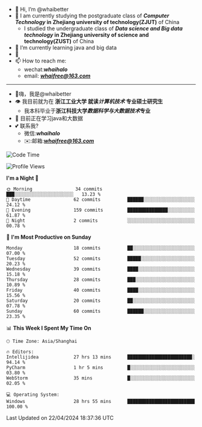 - 👋 Hi, I’m @whaibetter
- 👀 I am currently studying the postgraduate class of ***Computer Technology* in Zhejiang university of technology(ZJUT)** of China
  -  I studied the undergraduate class of ***Data science and Big data technology* in Zhejiang university of science and technology(ZUST)** of China
- 🌱 I’m currently learning java and big data
- 💞️ 
- 📫 How to reach me: 
  - wechat:***whaihalo***
  - email: ***whaifree@163.com***
 ------------------------
- 👋嗨，我是@whaibetter
- 👁 我目前就为在 **浙江工业大学 就读*计算机技术* 专业硕士研究生**
  - 我本科毕业于**浙江科技大学*数据科学与大数据技术*专业**
- 🌴 目前正在学习java和大数据
- 💕 联系我?
  - 微信:***whaihalo***
  - ✉️:邮箱:***whaifree@163.com***

<!--START_SECTION:waka-->
![Code Time](http://img.shields.io/badge/Code%20Time-113%20hrs%2036%20mins-blue)

![Profile Views](http://img.shields.io/badge/Profile%20Views-6-blue)

**I'm a Night 🦉** 

```text
🌞 Morning                34 commits          ███░░░░░░░░░░░░░░░░░░░░░░   13.23 % 
🌆 Daytime                62 commits          ██████░░░░░░░░░░░░░░░░░░░   24.12 % 
🌃 Evening                159 commits         ███████████████░░░░░░░░░░   61.87 % 
🌙 Night                  2 commits           ░░░░░░░░░░░░░░░░░░░░░░░░░   00.78 % 
```
📅 **I'm Most Productive on Sunday** 

```text
Monday                   18 commits          ██░░░░░░░░░░░░░░░░░░░░░░░   07.00 % 
Tuesday                  52 commits          █████░░░░░░░░░░░░░░░░░░░░   20.23 % 
Wednesday                39 commits          ████░░░░░░░░░░░░░░░░░░░░░   15.18 % 
Thursday                 28 commits          ███░░░░░░░░░░░░░░░░░░░░░░   10.89 % 
Friday                   40 commits          ████░░░░░░░░░░░░░░░░░░░░░   15.56 % 
Saturday                 20 commits          ██░░░░░░░░░░░░░░░░░░░░░░░   07.78 % 
Sunday                   60 commits          ██████░░░░░░░░░░░░░░░░░░░   23.35 % 
```


📊 **This Week I Spent My Time On** 

```text
🕑︎ Time Zone: Asia/Shanghai

🔥 Editors: 
Intellijidea             27 hrs 13 mins      ████████████████████████░   94.14 % 
PyCharm                  1 hr 5 mins         █░░░░░░░░░░░░░░░░░░░░░░░░   03.80 % 
WebStorm                 35 mins             █░░░░░░░░░░░░░░░░░░░░░░░░   02.05 % 

💻 Operating System: 
Windows                  28 hrs 55 mins      █████████████████████████   100.00 % 
```


 Last Updated on 22/04/2024 18:37:36 UTC
<!--END_SECTION:waka-->

